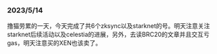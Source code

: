 ### 2023/5/14
撸猫劳累的一天，今天完成了共6个zksync以及starknet的号。明天注意关注starknet后续活动以及celestia的进展，另外，去读BRC20的文章并且交互亏gas，明天注意买的XEN也该卖了。
